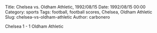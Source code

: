 Title: Chelsea vs. Oldham Athletic, 1992/08/15
Date: 1992/08/15 00:00
Category: sports
Tags: football, football scores, Chelsea, Oldham Athletic
Slug: chelsea-vs-oldham-athletic
Author: carbonero


Chelsea 1 - 1 Oldham Athletic
